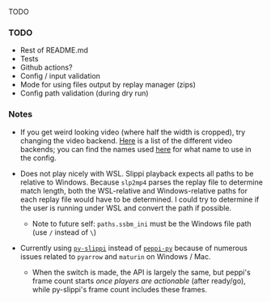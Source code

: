 TODO

### TODO

* Rest of README.md
* Tests
* Github actions?
* Config / input validation
* Mode for using files output by replay manager (zips)
* Config path validation (during dry run)


### Notes

* If you get weird looking video (where half the width is cropped), try
  changing the video backend. [Here][dolphin-video-backends] is a list of the
  different video backends; you can find the names used
  [here][dolphin-video-backends-src] for what name to use in the config.

* Does not play nicely with WSL. Slippi playback expects all paths to be
  relative to Windows. Because `slp2mp4` parses the replay file to determine
  match length, both the WSL-relative and Windows-relative paths for each
  replay file would have to be determined. I could try to determine if the user
  is running under WSL and convert the path if possible.

    * Note to future self: `paths.ssbm_ini` must be the Windows file path (use
      `/` instead of `\`)

* Currently using [`py-slippi`][py-slippi] instead of [`peppi-py`][peppi-py]
  because of numerous issues related to `pyarrow` and `maturin` on Windows /
  Mac.

    * When the switch is made, the API is largely the same, but peppi's frame
      count starts *once players are actionable* (after ready/go), while
      py-slippi's frame count includes these frames.


[dolphin-video-backends-src]: https://github.com/dolphin-emu/dolphin/tree/master/Source/Core/VideoBackends
[dolphin-video-backends]: https://wiki.dolphin-emu.org/index.php?title=Configuration_Guide#Video_Backend
[peppi-py]: https://github.com/hohav/peppi-py
[py-slippi]: https://github.com/hohav/py-slippi
